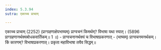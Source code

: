 ```yaml
---
index: 5.3.94
sutra: एकाच्च प्राचाम्

---
```

एकाच्च प्राचाम् (2252) (प्राग्ग्रहणाक्षेपभाष्यम्) प्राग्वचनं किमर्थम्? विभाषा यथा स्यात्। (5896 प्राग्ग्रहणानर्थक्यबोधकवार्तिकम्॥ 1 ॥) - प्राग्वचनानर्थक्यं च विभाषाप्रकरणात् - (भाष्यम्) प्राग्वचनमनर्थकम्। किं कारणम्? विभाषाप्रकरणात्। प्रकृता महाविभाषा तयैव सिद्धम्॥